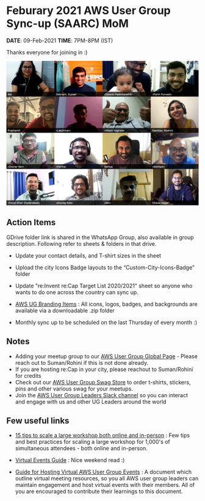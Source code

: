 # Feburary 2021 AWS User Group Sync-up (SAARC) MoM

**DATE**: 09-Feb-2021 
**TIME**: 7PM-8PM (IST)

Thanks everyone for joining in :) 

![](img.jpeg) 

## Action Items 
GDrive folder link is shared in the WhatsApp Group, also available in group description. Following refer to sheets & folders in that drive.

- Update your contact details, and T-shirt sizes in the sheet

- Upload the city Icons Badge layouts to the “Custom-City-Icons-Badge” folder

- Update "re:Invent re:Cap Target List 2020/2021" sheet so anyone who wants to do one across the country can sync up.

- [AWS UG Branding Items](https://drive.google.com/file/d/1Ptk_zHFybol2DqEDur3-JAZ87NR4K9G0/view) : All icons, logos, badges, and backgrounds are available via a downloadable .zip folder

- Monthly sync up to be scheduled on the last Thursday of every month :) 



## Notes 

- Adding your meetup group to our [AWS User Group Global Page](https://aws.amazon.com/developer/community/usergroups/) - Please reach out to Suman/Rohini if this is not done already. 
- If you are hosting re:Cap in your city, please reachout to Suman/Rohini for credits 
- Check out our [AWS User Group Swag Store](https://stores.kotisdesign.com/awsusergroups/sign_in) to order t-shirts, stickers, pins and other various swag for your meetups.
- Join the [AWS User Group Leaders Slack channel](https://aws-usergroup-leaders.slack.com/) so you can interact and engage with us and other UG Leaders around the world


## Few useful links 

- [15 tips to scale a large workshop both online and in-person](https://www.slideshare.net/cfregly/15-tips-to-scale-a-large-aiml-workshop-both-online-and-inperson) : Few tips and best practices for scaling a large workshop for 1,000's of simultaneous attendees - both online and in-person. 

- [Virtual Events Guide](https://dangerouslyawesome.com/2020/04/virtual-events-guide) : Nice weekend read :) 

- [Guide for Hosting Virtual AWS User Group Events](https://docs.google.com/document/d/1gLDcQmBG3cpxm3QEZuDy0mzahuc9FqP2BV0hPQpR9c4/edit) : A document which outline virtual meeting resources, so you all AWS user group leaders can maintain engagement and host virtual events with their members. All of you are encouraged to contribute their learnings to this document. 
